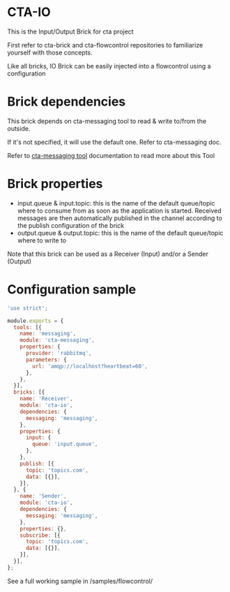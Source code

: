 CTA-IO
========

This is the Input/Output Brick for cta project

First refer to cta-brick and cta-flowcontrol repositories to familiarize yourself with those concepts.

Like all bricks, IO Brick can be easily injected into a flowcontrol using a configuration

# Brick dependencies

This brick depends on cta-messaging tool to read & write to/from the outside.
 
If it's not specified, it will use the default one. Refer to cta-messaging doc.

Refer to [cta-messaging tool](/lib/io/README.md) documentation to read more about this Tool

# Brick properties

* input.queue & input.topic: this is the name of the default queue/topic where to consume from as soon as the application is started.
  Received messages are then automatically published in the channel according to the publish configuration of the brick
* output.queue & output.topic: this is the name of the default queue/topic where to write to

Note that this brick can be used as a Receiver (Input) and/or a Sender (Output)

# Configuration sample

````javascript
'use strict';

module.exports = {
  tools: [{
    name: 'messaging',
    module: 'cta-messaging',
    properties: {
      provider: 'rabbitmq',
      parameters: {
        url: 'amqp://localhost?heartbeat=60',
      },
    },
  }],
  bricks: [{
    name: 'Receiver',
    module: 'cta-io',
    dependencies: {
      messaging: 'messaging',
    },
    properties: {
      input: {
        queue: 'input.queue',
      },
    },
    publish: [{
      topic: 'topics.com',
      data: [{}],
    }],
  }, {
    name: 'Sender',
    module: 'cta-io',
    dependencies: {
      messaging: 'messaging',
    },
    properties: {},
    subscribe: [{
      topic: 'topics.com',
      data: [{}],
    }],
  }],
};
````

See a full working sample in /samples/flowcontrol/

